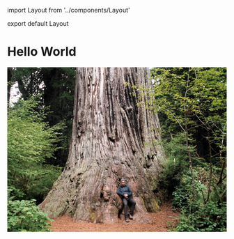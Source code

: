 import Layout from '../components/Layout'

export default Layout

# Hello World

![hello world](/assets/images/hello-world.jpg)
